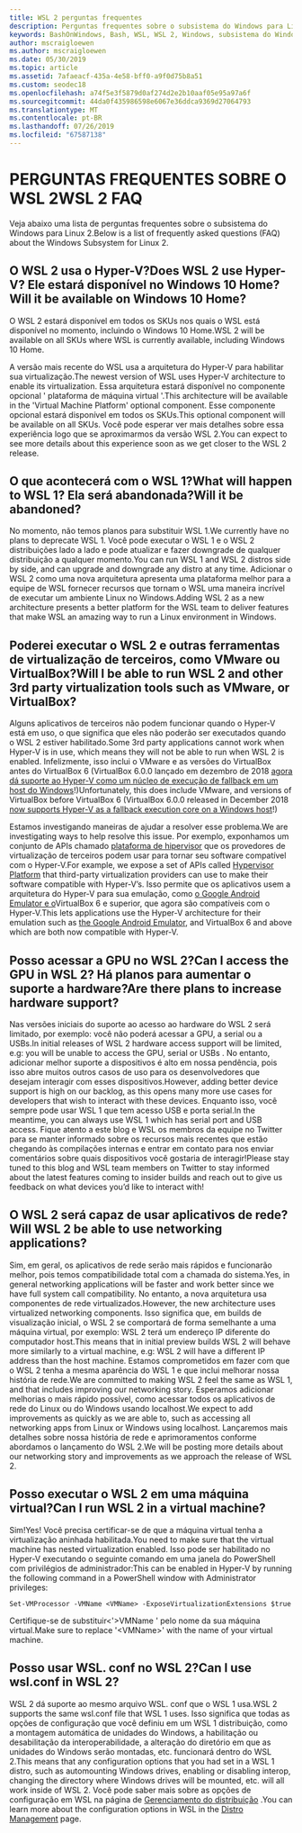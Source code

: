 ```yaml
---
title: WSL 2 perguntas frequentes
description: Perguntas frequentes sobre o subsistema do Windows para Linux 2
keywords: BashOnWindows, Bash, WSL, WSL 2, Windows, subsistema do Windows para Linux, subsistema do Windows, Ubuntu, Debian, Suse, Windows 10, instalar
author: mscraigloewen
ms.author: mscraigloewen
ms.date: 05/30/2019
ms.topic: article
ms.assetid: 7afaeacf-435a-4e58-bff0-a9f0d75b8a51
ms.custom: seodec18
ms.openlocfilehash: a74f5e3f5879d0af274d2e2b10aaf05e95a97a6f
ms.sourcegitcommit: 44da0f435986598e6067e36ddca9369d27064793
ms.translationtype: MT
ms.contentlocale: pt-BR
ms.lasthandoff: 07/26/2019
ms.locfileid: "67587138"
---
```

# <a name="wsl-2-faq"></a><span data-ttu-id="1f924-104">PERGUNTAS FREQUENTES SOBRE O WSL 2</span><span class="sxs-lookup"><span data-stu-id="1f924-104">WSL 2 FAQ</span></span>

<span data-ttu-id="1f924-105">Veja abaixo uma lista de perguntas frequentes sobre o subsistema do Windows para Linux 2.</span><span class="sxs-lookup"><span data-stu-id="1f924-105">Below is a list of frequently asked questions (FAQ) about the Windows Subsystem for Linux 2.</span></span>

## <a name="does-wsl-2-use-hyper-v-will-it-be-available-on-windows-10-home"></a><span data-ttu-id="1f924-106">O WSL 2 usa o Hyper-V?</span><span class="sxs-lookup"><span data-stu-id="1f924-106">Does WSL 2 use Hyper-V?</span></span> <span data-ttu-id="1f924-107">Ele estará disponível no Windows 10 Home?</span><span class="sxs-lookup"><span data-stu-id="1f924-107">Will it be available on Windows 10 Home?</span></span>

<span data-ttu-id="1f924-108">O WSL 2 estará disponível em todos os SKUs nos quais o WSL está disponível no momento, incluindo o Windows 10 Home.</span><span class="sxs-lookup"><span data-stu-id="1f924-108">WSL 2 will be available on all SKUs where WSL is currently available, including Windows 10 Home.</span></span>

<span data-ttu-id="1f924-109">A versão mais recente do WSL usa a arquitetura do Hyper-V para habilitar sua virtualização.</span><span class="sxs-lookup"><span data-stu-id="1f924-109">The newest version of WSL uses Hyper-V architecture to enable its virtualization.</span></span> <span data-ttu-id="1f924-110">Essa arquitetura estará disponível no componente opcional ' plataforma de máquina virtual '.</span><span class="sxs-lookup"><span data-stu-id="1f924-110">This architecture will be available in the 'Virtual Machine Platform' optional component.</span></span> <span data-ttu-id="1f924-111">Esse componente opcional estará disponível em todos os SKUs.</span><span class="sxs-lookup"><span data-stu-id="1f924-111">This optional component will be available on all SKUs.</span></span> <span data-ttu-id="1f924-112">Você pode esperar ver mais detalhes sobre essa experiência logo que se aproximarmos da versão WSL 2.</span><span class="sxs-lookup"><span data-stu-id="1f924-112">You can expect to see more details about this experience soon as we get closer to the WSL 2 release.</span></span>

## <a name="what-will-happen-to-wsl-1-will-it-be-abandoned"></a><span data-ttu-id="1f924-113">O que acontecerá com o WSL 1?</span><span class="sxs-lookup"><span data-stu-id="1f924-113">What will happen to WSL 1?</span></span> <span data-ttu-id="1f924-114">Ela será abandonada?</span><span class="sxs-lookup"><span data-stu-id="1f924-114">Will it be abandoned?</span></span>

<span data-ttu-id="1f924-115">No momento, não temos planos para substituir WSL 1.</span><span class="sxs-lookup"><span data-stu-id="1f924-115">We currently have no plans to deprecate WSL 1.</span></span> <span data-ttu-id="1f924-116">Você pode executar o WSL 1 e o WSL 2 distribuições lado a lado e pode atualizar e fazer downgrade de qualquer distribuição a qualquer momento.</span><span class="sxs-lookup"><span data-stu-id="1f924-116">You can run WSL 1 and WSL 2 distros side by side, and can upgrade and downgrade any distro at any time.</span></span> <span data-ttu-id="1f924-117">Adicionar o WSL 2 como uma nova arquitetura apresenta uma plataforma melhor para a equipe de WSL fornecer recursos que tornam o WSL uma maneira incrível de executar um ambiente Linux no Windows.</span><span class="sxs-lookup"><span data-stu-id="1f924-117">Adding WSL 2 as a new architecture presents a better platform for the WSL team to deliver features that make WSL an amazing way to run a Linux environment in Windows.</span></span>

## <a name="will-i-be-able-to-run-wsl-2-and-other-3rd-party-virtualization-tools-such-as-vmware-or-virtualbox"></a><span data-ttu-id="1f924-118">Poderei executar o WSL 2 e outras ferramentas de virtualização de terceiros, como VMware ou VirtualBox?</span><span class="sxs-lookup"><span data-stu-id="1f924-118">Will I be able to run WSL 2 and other 3rd party virtualization tools such as VMware, or VirtualBox?</span></span>

<span data-ttu-id="1f924-119">Alguns aplicativos de terceiros não podem funcionar quando o Hyper-V está em uso, o que significa que eles não poderão ser executados quando o WSL 2 estiver habilitado.</span><span class="sxs-lookup"><span data-stu-id="1f924-119">Some 3rd party applications cannot work when Hyper-V is in use, which means they will not be able to run when WSL 2 is enabled.</span></span> <span data-ttu-id="1f924-120">Infelizmente, isso inclui o VMware e as versões do VirtualBox antes do VirtualBox 6 (VirtualBox 6.0.0 lançado em dezembro de 2018 [agora dá suporte ao Hyper-V como um núcleo de execução de fallback em um host do Windows][1]!)</span><span class="sxs-lookup"><span data-stu-id="1f924-120">Unfortunately, this does include VMware, and versions of VirtualBox before VirtualBox 6 (VirtualBox 6.0.0 released in December 2018 [now supports Hyper-V as a fallback execution core on a Windows host][1]!)</span></span>

<span data-ttu-id="1f924-121">Estamos investigando maneiras de ajudar a resolver esse problema.</span><span class="sxs-lookup"><span data-stu-id="1f924-121">We are investigating ways to help resolve this issue.</span></span> <span data-ttu-id="1f924-122">Por exemplo, exponhamos um conjunto de APIs chamado [plataforma de hipervisor][2] que os provedores de virtualização de terceiros podem usar para tornar seu software compatível com o Hyper-V.</span><span class="sxs-lookup"><span data-stu-id="1f924-122">For example, we expose a set of APIs called [Hypervisor Platform][2] that third-party virtualization providers can use to make their software compatible with Hyper-V’s.</span></span> <span data-ttu-id="1f924-123">Isso permite que os aplicativos usem a arquitetura do Hyper-V para sua emulação, como [o Google Android Emulator e o][3]VirtualBox 6 e superior, que agora são compatíveis com o Hyper-V.</span><span class="sxs-lookup"><span data-stu-id="1f924-123">This lets applications use the Hyper-V architecture for their emulation such as [the Google Android Emulator][3], and VirtualBox 6 and above which are both now compatible with Hyper-V.</span></span>

## <a name="can-i-access-the-gpu-in-wsl-2-are-there-plans-to-increase-hardware-support"></a><span data-ttu-id="1f924-124">Posso acessar a GPU no WSL 2?</span><span class="sxs-lookup"><span data-stu-id="1f924-124">Can I access the GPU in WSL 2?</span></span> <span data-ttu-id="1f924-125">Há planos para aumentar o suporte a hardware?</span><span class="sxs-lookup"><span data-stu-id="1f924-125">Are there plans to increase hardware support?</span></span>

<span data-ttu-id="1f924-126">Nas versões iniciais do suporte ao acesso ao hardware do WSL 2 será limitado, por exemplo: você não poderá acessar a GPU, a serial ou a USBs.</span><span class="sxs-lookup"><span data-stu-id="1f924-126">In initial releases of WSL 2 hardware access support will be limited, e.g: you will be unable to access the GPU, serial or USBs .</span></span> <span data-ttu-id="1f924-127">No entanto, adicionar melhor suporte a dispositivos é alto em nossa pendência, pois isso abre muitos outros casos de uso para os desenvolvedores que desejam interagir com esses dispositivos.</span><span class="sxs-lookup"><span data-stu-id="1f924-127">However, adding better device support is high on our backlog, as this opens many more use cases for developers that wish to interact with these devices.</span></span> <span data-ttu-id="1f924-128">Enquanto isso, você sempre pode usar WSL 1 que tem acesso USB e porta serial.</span><span class="sxs-lookup"><span data-stu-id="1f924-128">In the meantime, you can always use WSL 1 which has serial port and USB access.</span></span> <span data-ttu-id="1f924-129">Fique atento a este blog e WSL os membros da equipe no Twitter para se manter informado sobre os recursos mais recentes que estão chegando às compilações internas e entrar em contato para nos enviar comentários sobre quais dispositivos você gostaria de interagir!</span><span class="sxs-lookup"><span data-stu-id="1f924-129">Please stay tuned to this blog and WSL team members on Twitter to stay informed about the latest features coming to insider builds and reach out to give us feedback on what devices you’d like to interact with!</span></span>

## <a name="will-wsl-2-be-able-to-use-networking-applications"></a><span data-ttu-id="1f924-130">O WSL 2 será capaz de usar aplicativos de rede?</span><span class="sxs-lookup"><span data-stu-id="1f924-130">Will WSL 2 be able to use networking applications?</span></span>

<span data-ttu-id="1f924-131">Sim, em geral, os aplicativos de rede serão mais rápidos e funcionarão melhor, pois temos compatibilidade total com a chamada do sistema.</span><span class="sxs-lookup"><span data-stu-id="1f924-131">Yes, in general networking applications will be faster and work better since we have full system call compatibility.</span></span> <span data-ttu-id="1f924-132">No entanto, a nova arquitetura usa componentes de rede virtualizados.</span><span class="sxs-lookup"><span data-stu-id="1f924-132">However, the new architecture uses virtualized networking components.</span></span> <span data-ttu-id="1f924-133">Isso significa que, em builds de visualização inicial, o WSL 2 se comportará de forma semelhante a uma máquina virtual, por exemplo: WSL 2 terá um endereço IP diferente do computador host.</span><span class="sxs-lookup"><span data-stu-id="1f924-133">This means that in initial preview builds WSL 2 will behave more similarly to a virtual machine, e.g: WSL 2 will have a different IP address than the host machine.</span></span> <span data-ttu-id="1f924-134">Estamos comprometidos em fazer com que o WSL 2 tenha a mesma aparência do WSL 1 e que inclui melhorar nossa história de rede.</span><span class="sxs-lookup"><span data-stu-id="1f924-134">We are committed to making WSL 2 feel the same as WSL 1, and that includes improving our networking story.</span></span> <span data-ttu-id="1f924-135">Esperamos adicionar melhorias o mais rápido possível, como acessar todos os aplicativos de rede do Linux ou do Windows usando localhost.</span><span class="sxs-lookup"><span data-stu-id="1f924-135">We expect to add improvements as quickly as we are able to, such as accessing all networking apps from Linux or Windows using localhost.</span></span> <span data-ttu-id="1f924-136">Lançaremos mais detalhes sobre nossa história de rede e aprimoramentos conforme abordamos o lançamento do WSL 2.</span><span class="sxs-lookup"><span data-stu-id="1f924-136">We will be posting more details about our networking story and improvements as we approach the release of WSL 2.</span></span>

## <a name="can-i-run-wsl-2-in-a-virtual-machine"></a><span data-ttu-id="1f924-137">Posso executar o WSL 2 em uma máquina virtual?</span><span class="sxs-lookup"><span data-stu-id="1f924-137">Can I run WSL 2 in a virtual machine?</span></span>

<span data-ttu-id="1f924-138">Sim!</span><span class="sxs-lookup"><span data-stu-id="1f924-138">Yes!</span></span> <span data-ttu-id="1f924-139">Você precisa certificar-se de que a máquina virtual tenha a virtualização aninhada habilitada.</span><span class="sxs-lookup"><span data-stu-id="1f924-139">You need to make sure that the virtual machine has nested virtualization enabled.</span></span> <span data-ttu-id="1f924-140">Isso pode ser habilitado no Hyper-V executando o seguinte comando em uma janela do PowerShell com privilégios de administrador:</span><span class="sxs-lookup"><span data-stu-id="1f924-140">This can be enabled in Hyper-V by running the following command in a PowerShell window with Administrator privileges:</span></span>

`Set-VMProcessor -VMName <VMName> -ExposeVirtualizationExtensions $true`

<span data-ttu-id="1f924-141">Certifique-se de substituir&lt;'&gt;VMName ' pelo nome da sua máquina virtual.</span><span class="sxs-lookup"><span data-stu-id="1f924-141">Make sure to replace '&lt;VMName&gt;' with the name of your virtual machine.</span></span>

## <a name="can-i-use-wslconf-in-wsl-2"></a><span data-ttu-id="1f924-142">Posso usar WSL. conf no WSL 2?</span><span class="sxs-lookup"><span data-stu-id="1f924-142">Can I use wsl.conf in WSL 2?</span></span>

<span data-ttu-id="1f924-143">WSL 2 dá suporte ao mesmo arquivo WSL. conf que o WSL 1 usa.</span><span class="sxs-lookup"><span data-stu-id="1f924-143">WSL 2 supports the same wsl.conf file that WSL 1 uses.</span></span> <span data-ttu-id="1f924-144">Isso significa que todas as opções de configuração que você definiu em um WSL 1 distribuição, como a montagem automática de unidades do Windows, a habilitação ou desabilitação da interoperabilidade, a alteração do diretório em que as unidades do Windows serão montadas, etc. funcionará dentro do WSL 2.</span><span class="sxs-lookup"><span data-stu-id="1f924-144">This means that any configuration options that you had set in a WSL 1 distro, such as automounting Windows drives, enabling or disabling interop, changing the directory where Windows drives will be mounted, etc. will all work inside of WSL 2.</span></span> <span data-ttu-id="1f924-145">Você pode saber mais sobre as opções de configuração em WSL na página de [Gerenciamento do distribuição](./wsl-config.md) .</span><span class="sxs-lookup"><span data-stu-id="1f924-145">You can learn more about the configuration options in WSL in the [Distro Management](./wsl-config.md) page.</span></span> 

 [1]: https://www.virtualbox.org/wiki/Changelog-6.0
 [2]: https://docs.microsoft.com/en-us/virtualization/api/
 [3]: https://devblogs.microsoft.com/visualstudio/hyper-v-android-emulator-support/
